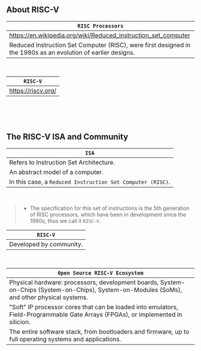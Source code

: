## About RISC-V

| `RISC Processors` |
| ----------------- |
| https://en.wikipedia.org/wiki/Reduced_instruction_set_computer |
| Reduced Instruction Set Computer (RISC), were first designed in the 1980s as an evolution of earlier designs. |

<br />

| `RISC-V` |
| -------- |
| https://riscv.org/ |

<br />
<br />
<br />



## The RISC-V ISA and Community

| `ISA` |
| ----- |
| Refers to Instruction Set Architecture. |
| An abstract model of a computer. |
| In this case, a `Reduced Instruction Set Computer (RISC)`. |

<br />

> - The specification for this set of instructions is the 5th generation of RISC processors, which have been in development since the 1980s, thus we call it `RISC-V`.

| `RISC-V` |
| -------- |
| Developed by community. |

<br />

| `0pen Source RISC-V Ecosystem` |
| -------- |
| Physical hardware: processors, development boards, System-on-Chips (System-on-Chips), System-on-Modules (SoMs), and other physical systems. |
| "Soft" IP processor cores that can be loaded into emulators, Field-Programmable Gate Arrays (FPGAs), or implemented in silicion. |
| The entire software stack, from bootloaders and firmware, up to full operating systems and applications. |
